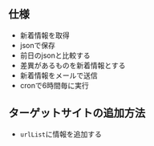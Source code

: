 ## 仕様
- 新着情報を取得
- jsonで保存
- 前日のjsonと比較する
- 差異があるものを新着情報とする
- 新着情報をメールで送信
- cronで6時間毎に実行

## ターゲットサイトの追加方法
- `urlList`に情報を追加する